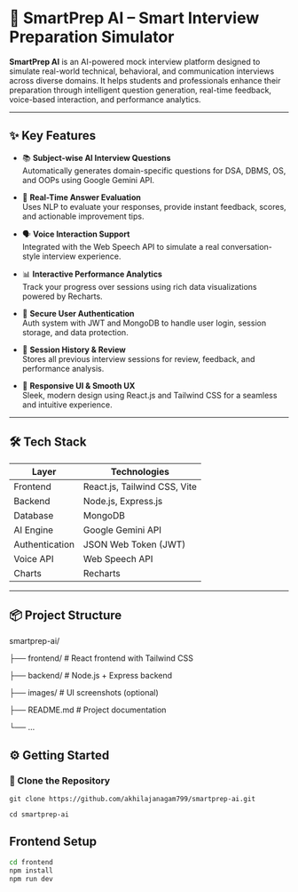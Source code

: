 # 🚀 SmartPrep AI – Smart Interview Preparation Simulator

**SmartPrep AI** is an AI-powered mock interview platform designed to simulate real-world technical, behavioral, and communication interviews across diverse domains. It helps students and professionals enhance their preparation through intelligent question generation, real-time feedback, voice-based interaction, and performance analytics.

---

## ✨ Key Features

- 📚 **Subject-wise AI Interview Questions**  
  Automatically generates domain-specific questions for DSA, DBMS, OS, and OOPs using Google Gemini API.

- 🧠 **Real-Time Answer Evaluation**  
  Uses NLP to evaluate your responses, provide instant feedback, scores, and actionable improvement tips.

- 🗣️ **Voice Interaction Support**  
  Integrated with the Web Speech API to simulate a real conversation-style interview experience.

- 📊 **Interactive Performance Analytics**  
  Track your progress over sessions using rich data visualizations powered by Recharts.

- 👤 **Secure User Authentication**  
  Auth system with JWT and MongoDB to handle user login, session storage, and data protection.

- 📁 **Session History & Review**  
  Stores all previous interview sessions for review, feedback, and performance analysis.

- 🧩 **Responsive UI & Smooth UX**  
  Sleek, modern design using React.js and Tailwind CSS for a seamless and intuitive experience.

---

## 🛠️ Tech Stack

| Layer       | Technologies                             |
|-------------|-------------------------------------------|
| Frontend    | React.js, Tailwind CSS, Vite              |
| Backend     | Node.js, Express.js                       |
| Database    | MongoDB                                   |
| AI Engine   | Google Gemini API                         |
| Authentication | JSON Web Token (JWT)                  |
| Voice API   | Web Speech API                            |
| Charts      | Recharts                                  |

---

## 📦 Project Structure
smartprep-ai/

├── frontend/ # React frontend with Tailwind CSS

├── backend/ # Node.js + Express backend

├── images/ # UI screenshots (optional)

├── README.md # Project documentation

└── ...

## ⚙️ Getting Started



### 🔹 Clone the Repository


`git clone https://github.com/akhilajanagam799/smartprep-ai.git`

`cd smartprep-ai`

## Frontend Setup

```bash
cd frontend
npm install
npm run dev
```



